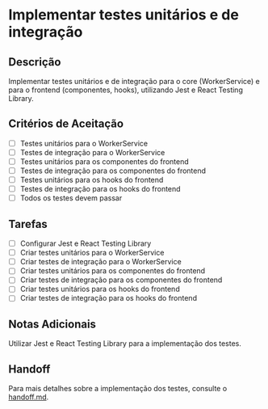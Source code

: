 # Implementar testes unitários e de integração

## Descrição

Implementar testes unitários e de integração para o core (WorkerService) e para o frontend (componentes, hooks), utilizando Jest e React Testing Library.

## Critérios de Aceitação

- [ ] Testes unitários para o WorkerService
- [ ] Testes de integração para o WorkerService
- [ ] Testes unitários para os componentes do frontend
- [ ] Testes de integração para os componentes do frontend
- [ ] Testes unitários para os hooks do frontend
- [ ] Testes de integração para os hooks do frontend
- [ ] Todos os testes devem passar

## Tarefas

- [ ] Configurar Jest e React Testing Library
- [ ] Criar testes unitários para o WorkerService
- [ ] Criar testes de integração para o WorkerService
- [ ] Criar testes unitários para os componentes do frontend
- [ ] Criar testes de integração para os componentes do frontend
- [ ] Criar testes unitários para os hooks do frontend
- [ ] Criar testes de integração para os hooks do frontend

## Notas Adicionais

Utilizar Jest e React Testing Library para a implementação dos testes.

## Handoff

Para mais detalhes sobre a implementação dos testes, consulte o [handoff.md](./handoff.md).
